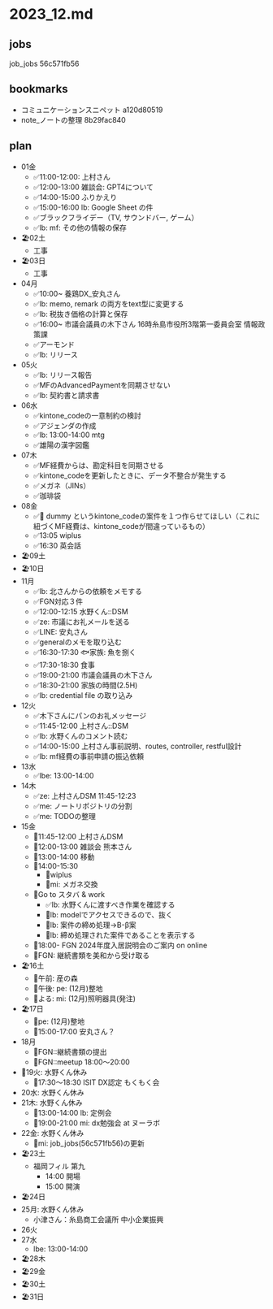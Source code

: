 # 2023_12.md
## jobs
job_jobs 56c571fb56

## bookmarks
- コミュニケーションスニペット a120d80519
- note_ノートの整理 8b29fac840

## plan
- 01金
  - ✅11:00-12:00: 上村さん
  - ✅12:00-13:00 雑談会: GPT4について
  - ✅14:00-15:00 ふりかえり
  - ✅15:00-16:00 lb: Google Sheet の件
  - ✅ブラックフライデー（TV, サウンドバー, ゲーム）
  - ✅lb: mf: その他の情報の保存
- 🏖️02土
  - 工事
- 🏖️03日
  - 工事
- 04月
  - ✅10:00~ 養鶏DX_安丸さん
  - ✅lb: memo, remark の両方をtext型に変更する
  - ✅lb: 税抜き価格の計算と保存
  - ✅16:00~ 市議会議員の木下さん 16時糸島市役所3階第一委員会室 情報政策課
  - ✅アーモンド
  - ✅lb: リリース
- 05火
  - ✅lb: リリース報告
  - ✅MFのAdvancedPaymentを同期させない
  - ✅lb: 契約書と請求書
- 06水
  - ✅kintone_codeの一意制約の検討
  - ✅アジェンダの作成
  - ✅lb: 13:00-14:00 mtg
  - ✅雄陽の漢字図鑑
- 07木
  - ✅MF経費からは、勘定科目を同期させる
  - ✅kintone_codeを更新したときに、データ不整合が発生する
  - ✅メガネ（JINs）
  - ✅珈琲袋
- 08金
  - ✅📣 dummy というkintone_codeの案件を１つ作らせてほしい（これに紐づくMF経費は、kintone_codeが間違っているもの）
  - ✅13:05 wiplus
  - ✅16:30 英会話
- 🏖️09土
- 🏖️10日
- 11月
  - ✅lb: 北さんからの依頼をメモする
  - ✅FGN対応３件
  - ✅12:00-12:15 水野くん::DSM
  - ✅ze: 市議にお礼メールを送る
  - ✅LINE: 安丸さん
  - ✅generalのメモを取り込む
  - ✅16:30-17:30 🐟家族: 魚を捌く
  - ✅17:30-18:30 食事
  - ✅19:00-21:00 市議会議員の木下さん
  - ✅18:30-21:00 家族の時間(2.5H)
  - ✅lb: credential file の取り込み
- 12火
  - ✅木下さんにパンのお礼メッセージ
  - ✅11:45-12:00 上村さん::DSM
  - ✅lb: 水野くんのコメント読む
  - ✅14:00-15:00 上村さん事前説明、routes, controller, restful設計
  - ✅lb: mf経費の事前申請の振込依頼
- 13水
  - ✅lbe: 13:00-14:00
- 14木
  - ✅ze: 上村さんDSM 11:45-12:23
  - ✅me: ノートリポジトリの分割
  - ✅me: TODOの整理
- 15金
  - 📌11:45-12:00 上村さんDSM
  - 📌12:00-13:00 雑談会 熊本さん
  - 📌13:00-14:00 移動
  - 📌14:00-15:30
    - 📌wiplus
    - 📌mi: メガネ交換
  - 📌Go to スタバ & work
    - ✅lb: 水野くんに渡すべき作業を確認する
    - 📌lb: modelでアクセスできるので、抜く
    - 📌lb: 案件の締め処理→B-β案
    - 📌lb: 締め処理された案件であることを表示する
  - 📌18:00- FGN 2024年度入居説明会のご案内 on online
  - 📌FGN: 継続書類を美和から受け取る
- 🏖️16土
  - 📌午前: 産の森
  - 📌午後: pe: (12月)整地
  - 📌よる: mi: (12月)照明器具(発注)
- 🏖️17日
  - 📌pe: (12月)整地
  - 📌15:00-17:00 安丸さん？
- 18月
  - 📌FGN::継続書類の提出
  - 📌FGN::meetup 18:00～20:00
- 🍰19火: 水野くん休み
  - 📌17:30〜18:30 ISIT DX認定 もくもく会
- 20水: 水野くん休み
- 21木: 水野くん休み
  - 📌13:00-14:00 lb: 定例会
  - 📌19:00-21:00 mi: dx勉強会 at ヌーラボ
- 22金: 水野くん休み
  - 📌mi: job_jobs(56c571fb56)の更新
- 🏖️23土
  - 福岡フィル 第九
    - 14:00 開場
    - 15:00 開演
- 🏖️24日
- 25月: 水野くん休み
  - 小津さん：糸島商工会議所 中小企業振興
- 26火
- 27水
  - lbe: 13:00-14:00
- 🏖️28木
- 🏖️29金
- 🏖️30土
- 🏖️31日

